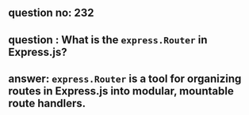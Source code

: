 
      
## question no: 232

## question : What is the `express.Router` in Express.js?

## answer: `express.Router` is a tool for organizing routes in Express.js into modular, mountable route handlers.
      